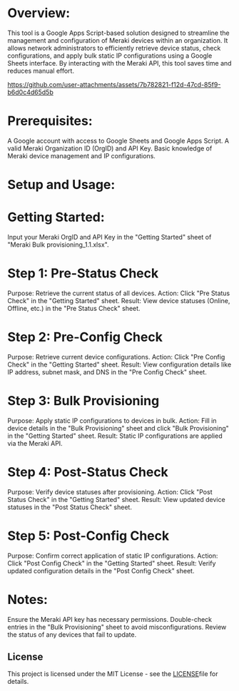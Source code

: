 # Overview:


This tool is a Google Apps Script-based solution designed to streamline the management and configuration of Meraki devices within an organization. It allows network administrators to efficiently retrieve device status, check configurations, and apply bulk static IP configurations using a Google Sheets interface. By interacting with the Meraki API, this tool saves time and reduces manual effort.

https://github.com/user-attachments/assets/7b782821-f12d-47cd-85f9-b6d0c4d65d5b

# Prerequisites:


A Google account with access to Google Sheets and Google Apps Script.
A valid Meraki Organization ID (OrgID) and API Key.
Basic knowledge of Meraki device management and IP configurations.

# Setup and Usage:


# Getting Started:

Input your Meraki OrgID and API Key in the "Getting Started" sheet of "Meraki Bulk provisioning_1.1.xlsx".
# Step 1: Pre-Status Check

Purpose: Retrieve the current status of all devices.
Action: Click "Pre Status Check" in the "Getting Started" sheet.
Result: View device statuses (Online, Offline, etc.) in the "Pre Status Check" sheet.

# Step 2: Pre-Config Check

Purpose: Retrieve current device configurations.
Action: Click "Pre Config Check" in the "Getting Started" sheet.
Result: View configuration details like IP address, subnet mask, and DNS in the "Pre Config Check" sheet.

# Step 3: Bulk Provisioning

Purpose: Apply static IP configurations to devices in bulk.
Action: Fill in device details in the "Bulk Provisioning" sheet and click "Bulk Provisioning" in the "Getting Started" sheet.
Result: Static IP configurations are applied via the Meraki API.

# Step 4: Post-Status Check

Purpose: Verify device statuses after provisioning.
Action: Click "Post Status Check" in the "Getting Started" sheet.
Result: View updated device statuses in the "Post Status Check" sheet.

# Step 5: Post-Config Check

Purpose: Confirm correct application of static IP configurations.
Action: Click "Post Config Check" in the "Getting Started" sheet.
Result: Verify updated configuration details in the "Post Config Check" sheet.

# Notes:


Ensure the Meraki API key has necessary permissions.
Double-check entries in the "Bulk Provisioning" sheet to avoid misconfigurations.
Review the status of any devices that fail to update.

## License
This project is licensed under the MIT License - see the [LICENSE](https://github.com/udarasandalthenuwara/Meraki-Bulk-Provisioning/blob/main/License.md)file for details.
